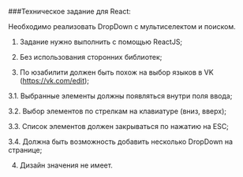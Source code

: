 ###Техническое задание для React:

Необходимо реализовать DropDown с мультиселектом и поиском.

1. Задание нужно выполнить с помощью ReactJS;

2. Без использования сторонних библиотек;

3. По юзабилити должен быть похож на выбор языков в VK (https://vk.com/edit);

3.1. Выбранные элементы должны появляться внутри поля ввода;

3.2. Выбор элементов по стрелкам на клавиатуре (вниз, вверх);

3.3. Список элементов должен закрываться по нажатию на ESC;

3.4. Должна быть возможность добавить несколько DropDown на странице;

4. Дизайн значения не имеет.
